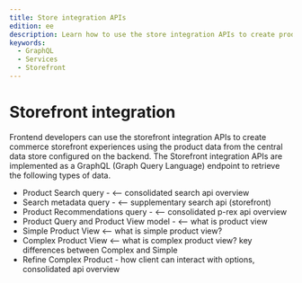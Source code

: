 ```yaml
---
title: Store integration APIs
edition: ee
description: Learn how to use the store integration APIs to create product listing and detail pages, cart, checkout and other storefront from the data supplied by the composable catalog data model.
keywords:
  - GraphQL
  - Services
  - Storefront
---
```


# Storefront integration

Frontend developers can use the storefront integration APIs to create commerce storefront experiences using the product data from the central data store configured on the backend. The Storefront integration APIs are implemented as a GraphQL (Graph Query Language) endpoint to retrieve the following types of data.

- Product Search query - <-- consolidated search api overview
- Search metadata query - <-- supplementary search api (storefront)
- Product Recommendations query -  <-- consolidated p-rex api overview
- Product Query and Product View model - <-- what is product view
- Simple Product View  <-- what is simple product view?
- Complex Product View <-- what is complex product view? key differences between Complex and Simple
- Refine Complex Product - how client can interact with options, consolidated api overview
